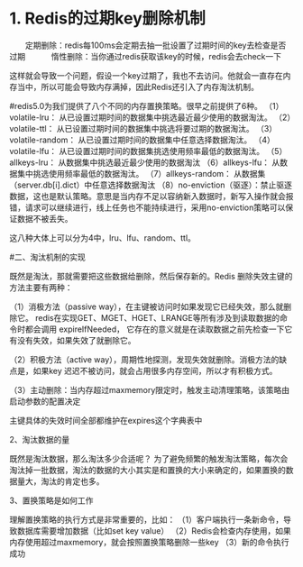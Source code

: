 # 1. Redis的过期key删除机制
　　定期删除：redis每100ms会定期去抽一批设置了过期时间的key去检查是否过期　
　　惰性删除：当你通过redis获取该key的时候，redis会去check一下

这样就会导致一个问题，假设一个key过期了，我也不去访问。他就会一直存在内存当中，所以可能会导致内存满掉，因此Redis还引入了内存淘汰机制。

#redis5.0为我们提供了八个不同的内存置换策略。很早之前提供了6种。
（1）volatile-lru：    从已设置过期时间的数据集中挑选最近最少使用的数据淘汰。
（2）volatile-ttl：    从已设置过期时间的数据集中挑选将要过期的数据淘汰。
（3）volatile-random： 从已设置过期时间的数据集中任意选择数据淘汰。
（4）volatile-lfu：    从已设置过期时间的数据集挑选使用频率最低的数据淘汰。
（5）allkeys-lru：     从数据集中挑选最近最少使用的数据淘汰
（6）allkeys-lfu：     从数据集中挑选使用频率最低的数据淘汰。
（7）allkeys-random：  从数据集（server.db[i].dict）中任意选择数据淘汰
（8）no-enviction（驱逐）：禁止驱逐数据，这也是默认策略。意思是当内存不足以容纳新入数据时，新写入操作就会报错，请求可以继续进行，线上任务也不能持续进行，采用no-enviction策略可以保证数据不被丢失。

这八种大体上可以分为4中，lru、lfu、random、ttl。

#二、淘汰机制的实现

既然是淘汰，那就需要把这些数据给删除，然后保存新的。Redis 删除失效主键的方法主要有两种：

（1）消极方法（passive way），在主键被访问时如果发现它已经失效，那么就删除它。
    redis在实现GET、MGET、HGET、LRANGE等所有涉及到读取数据的命令时都会调用 expireIfNeeded，
    它存在的意义就是在读取数据之前先检查一下它有没有失效，如果失效了就删除它。
    
（2）积极方法（active way），周期性地探测，发现失效就删除。消极方法的缺点是，如果key 迟迟不被访问，就会占用很多内存空间，所以才有积极方式。

（3）主动删除：当内存超过maxmemory限定时，触发主动清理策略，该策略由启动参数的配置决定

主键具体的失效时间全部都维护在expires这个字典表中

2、淘汰数据的量

既然是淘汰数据，那么淘汰多少合适呢？
为了避免频繁的触发淘汰策略，每次会淘汰掉一批数据，淘汰的数据的大小其实是和置换的大小来确定的，如果置换的数据量大，淘汰的肯定也多。

3、置换策略是如何工作

理解置换策略的执行方式是非常重要的，比如：
（1）客户端执行一条新命令，导致数据库需要增加数据（比如set key value）
（2）Redis会检查内存使用，如果内存使用超过maxmemory，就会按照置换策略删除一些key
（3）新的命令执行成功